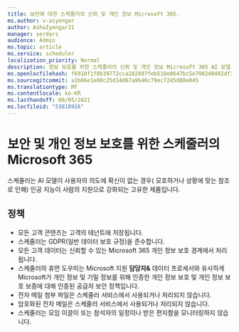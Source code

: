 ```yaml
---
title: 보안에 대한 스케줄러의 신뢰 및 개인 정보 Microsoft 365.
ms.author: v-aiyengar
author: AshaIyengar21
manager: serdars
audience: Admin
ms.topic: article
ms.service: scheduler
localization_priority: Normal
description: 정보 보호를 위한 스케줄러의 신뢰 및 개인 정보 Microsoft 365 AI 모델 및 사람의 보조 AI에 사용됩니다.
ms.openlocfilehash: f6918f1f8b39772cca282897feb518e0647bc5e7982d8402df31f502269fc11d
ms.sourcegitcommit: a1b66e1e80c25d14d67a9b46c79ec7245d88e045
ms.translationtype: MT
ms.contentlocale: ko-KR
ms.lasthandoff: 08/05/2021
ms.locfileid: "53818926"
---
```

# <a name="trust-and-privacy-in-scheduler-for-microsoft-365"></a>보안 및 개인 정보 보호를 위한 스케줄러의 Microsoft 365

스케줄러는 AI 모델이 사용자의 의도에 확신이 없는 경우( 모호하거나 상황에 맞는 참조로 인해) 인공 지능이 사람의 지원으로 강화되는 고유한 제품입니다. 

## <a name="policies"></a>정책

- 모든 고객 콘텐츠는 고객의 테넌트에 저장됩니다.
- 스케줄러는 GDPR(일반 데이터 보호 규정)을 준수합니다.
- 모든 고객 데이터는 신뢰할 수 있는 Microsoft 365 개인 정보 보호 경계에서 처리됩니다.
- 스케줄러의 휴먼 도우미는 Microsoft 지원 **담당자&** 데이터 프로세서와 유사하게 Microsoft가 개인 정보 및 기밀 정보를 위해 인증한 개인 정보 보호 및 개인 정보 보호 보증에 대해 인증된 공급자 보안 정책입니다. 
- 전자 메일 첨부 파일은 스케줄러 서비스에서 사용되거나 처리되지 않습니다.
- 암호화된 전자 메일은 스케줄러 서비스에서 사용되거나 처리되지 않습니다.
- 스케줄러는 모임 이끌이 또는 참석자의 일정이나 받은 편지함을 모니터링하지 않습니다. 
